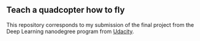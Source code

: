 ## Teach a quadcopter how to fly

This repository corresponds to my submission of the final project from the Deep Learning nanodegree program from [Udacity](https://github.com/udacity/RL-Quadcopter-2).